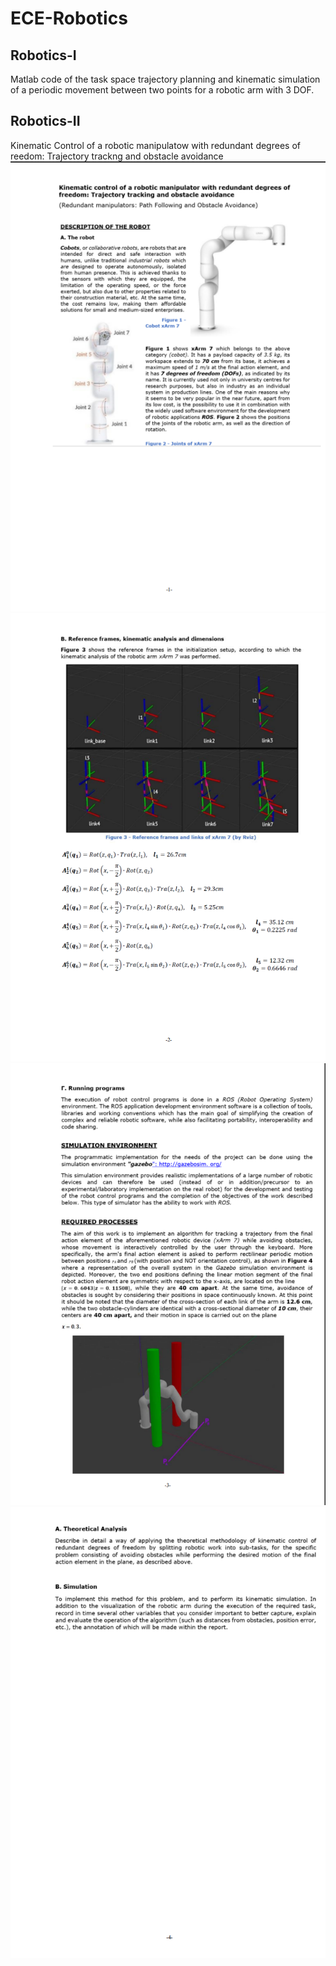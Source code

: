 # ECE-Robotics

## Robotics-I
Matlab code of the task space trajectory planning and kinematic simulation of a periodic movement between two points for a robotic arm with 3 DOF.

## Robotics-II
Kinematic Control of a robotic manipulatow with redundant degrees of reedom: Trajectory trackng and obstacle avoidance <br/>
![Page1](https://github.com/christinetkn/ECE-Robotics/blob/main/robotics-II/PAGE1.png)
![Page2](https://github.com/christinetkn/ECE-Robotics/blob/main/robotics-II/PAGE2.png)
![Page3](https://github.com/christinetkn/ECE-Robotics/blob/main/robotics-II/PAGE3.png)
![Page4](https://github.com/christinetkn/ECE-Robotics/blob/main/robotics-II/PAGE4.png)
